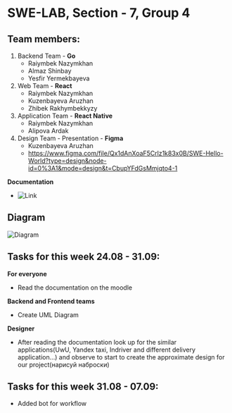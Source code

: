 <!-- GETTING STARTED -->

# SWE-LAB, Section - 7, Group 4

## Team members:

1. Backend Team - **Go**
   - Raiymbek Nazymkhan
   - Almaz Shinbay
   - Yesfir Yermekbayeva
2. Web Team - **React**
   - Raiymbek Nazymkhan
   - Kuzenbayeva Aruzhan
   - Zhibek Rakhymbekkyzy
3. Application Team - **React Native**
   - Raiymbek Nazymkhan
   - Alipova Ardak
4. Design Team - Presentation - **Figma**
   - Kuzenbayeva Aruzhan
   - https://www.figma.com/file/Qx1dAnXoaF5Crlz1k83x0B/SWE-Hello-World?type=design&node-id=0%3A1&mode=design&t=CbupYFdGsMmjqto4-1
     

**Documentation**

- ![Link](https://www.notion.so/Projects-Tasks-10c50f831e9e4fba92afa67c54b27f87)

## Diagram

![Diagram](https://github.com/RamboXD/CSCI-361-Section-7-Group-4/blob/main/HelloWorldTeam.drawio.png)

## Tasks for this week 24.08 - 31.09:

**For everyone**

- Read the documentation on the moodle

**Backend and Frontend teams**

- Create UML Diagram

**Designer**

- After reading the documentation look up for the similar applications(UwU, Yandex taxi, Indriver and different delivery application...) and observe to start to create the approximate design for our project(нарисуй наброски)

## Tasks for this week 31.08 - 07.09:

- Added bot for workflow

